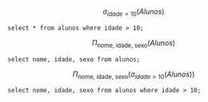 
$$ \sigma_{idade > 10}(Alunos) $$
```
select * from alunos where idade > 10;
```

$$ \Pi_{\text{nome, idade, sexo}}(Alunos) $$
```
select nome, idade, sexo from alunos;
```

$$ \Pi_{\text{nome, idade, sexo}}( \sigma_{idade > 10}(Alunos) ) $$
```
select nome, idade, sexo from alunos where idade > 10;
```
